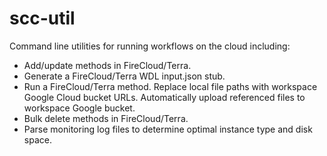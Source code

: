 # scc-util
Command line utilities for running workflows on the cloud including:

- Add/update methods in FireCloud/Terra.
- Generate a FireCloud/Terra WDL input.json stub.
- Run a FireCloud/Terra method. Replace local file paths with workspace Google Cloud bucket URLs. Automatically 
    upload referenced files to workspace Google bucket.
- Bulk delete methods in FireCloud/Terra. 
- Parse monitoring log files to determine optimal instance type and disk space.
